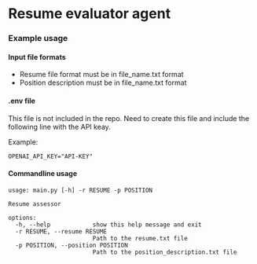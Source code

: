 # Resume evaluator agent

### Example usage


#### Input file formats

* Resume file format must be in file_name.txt format
* Position description must be in file_name.txt format

#### .env file

This file is not included in the repo. Need to create this file and include the following line with the API keay. 

Example:
```{bash}
OPENAI_API_KEY="API-KEY"
```

#### Commandline usage

```{bash}
usage: main.py [-h] -r RESUME -p POSITION

Resume assessor

options:
  -h, --help            show this help message and exit
  -r RESUME, --resume RESUME
                        Path to the resume.txt file
  -p POSITION, --position POSITION
                        Path to the position_description.txt file
```
